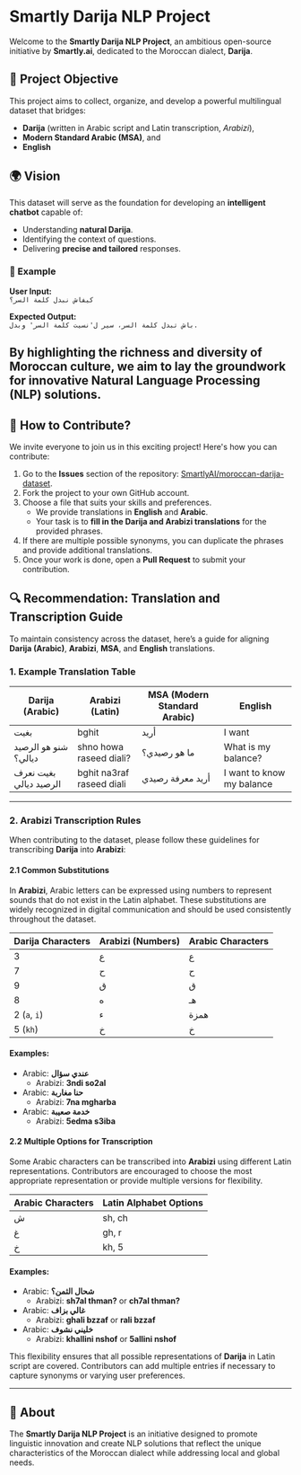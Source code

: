 # Smartly Darija NLP Project

Welcome to the **Smartly Darija NLP Project**, an ambitious open-source initiative by **Smartly.ai**, dedicated to the Moroccan dialect, **Darija**.

## 📌 Project Objective

This project aims to collect, organize, and develop a powerful multilingual dataset that bridges:

- **Darija** (written in Arabic script and Latin transcription, *Arabizi*),
- **Modern Standard Arabic (MSA)**, and
- **English**

## 🌍 Vision

This dataset will serve as the foundation for developing an **intelligent chatbot** capable of:

- Understanding **natural Darija**.
- Identifying the context of questions.
- Delivering **precise and tailored** responses.
### 🌟 Example
**User Input:**  
`كيفاش نبدل كلمة السر؟`

**Expected Output:**  
`باش تبدل كلمة السر، سير ل'نسيت كلمة السر' وبدل.`

By highlighting the richness and diversity of Moroccan culture, we aim to lay the groundwork for innovative **Natural Language Processing (NLP)** solutions.
---

## 🤝 How to Contribute?

We invite everyone to join us in this exciting project! Here's how you can contribute:

1. Go to the **Issues** section of the repository: [SmartlyAI/moroccan-darija-dataset](https://github.com/SmartlyAI/moroccan-darija-dataset).
2. Fork the project to your own GitHub account.
3. Choose a file that suits your skills and preferences.  
   - We provide translations in **English** and **Arabic**.  
   - Your task is to **fill in the Darija and Arabizi translations** for the provided phrases.
4. If there are multiple possible synonyms, you can duplicate the phrases and provide additional translations.
5. Once your work is done, open a **Pull Request** to submit your contribution.
## 🔍 Recommendation: Translation and Transcription Guide

To maintain consistency across the dataset, here’s a guide for aligning **Darija (Arabic)**, **Arabizi**, **MSA**, and **English** translations.

### 1. Example Translation Table

| **Darija (Arabic)**      | **Arabizi (Latin)**  | **MSA (Modern Standard Arabic)** | **English**   |
|---------------------------|----------------------|-----------------------------------|---------------|
| بغيت                      | bghit               | أريد                              | I want        |
| شنو هو الرصيد ديالي؟       | shno howa raseed diali? | ما هو رصيدي؟                    | What is my balance? |
| بغيت نعرف الرصيد ديالي     | bghit na3raf raseed diali | أريد معرفة رصيدي                 | I want to know my balance |

---

### 2. Arabizi Transcription Rules

When contributing to the dataset, please follow these guidelines for transcribing **Darija** into **Arabizi**:

#### 2.1 Common Substitutions

In **Arabizi**, Arabic letters can be expressed using numbers to represent sounds that do not exist in the Latin alphabet. These substitutions are widely recognized in digital communication and should be used consistently throughout the dataset.

| **Darija Characters** | **Arabizi (Numbers)** | **Arabic Characters** |  
|------------------------|-----------------------|------------------------|
| 3                      | ع                    | ع                      |
| 7                      | ح                    | ح                      |
| 9                      | ق                    | ق                      |
| 8                      | ه                    | هـ                     |
| 2 (`a`, `i`)           | ء                    | همزة                  |
| 5 (`kh`)               | خ                    | خ                      |

#### Examples:
- Arabic: **عندي سؤال**  
  - Arabizi: **3ndi so2al**
- Arabic: **حنا مغاربة**  
  - Arabizi: **7na mgharba**
- Arabic: **خدمة صعيبة**  
  - Arabizi: **5edma s3iba**


#### 2.2 Multiple Options for Transcription

Some Arabic characters can be transcribed into **Arabizi** using different Latin representations. Contributors are encouraged to choose the most appropriate representation or provide multiple versions for flexibility. 

| **Arabic Characters** | **Latin Alphabet Options** |  
|------------------------|---------------------------|
| ش                       | sh, ch                   |
| غ                       | gh, r                    |
| خ                       | kh, 5                    |

#### Examples:

- Arabic: **شحال الثمن؟**
  - Arabizi: **sh7al thman?** or **ch7al thman?**
- Arabic: **غالي بزاف**
  - Arabizi: **ghali bzzaf** or **rali bzzaf**
- Arabic: **خليني نشوف**
  - Arabizi: **khallini nshof** or **5allini nshof**

This flexibility ensures that all possible representations of **Darija** in Latin script are covered. Contributors can add multiple entries if necessary to capture synonyms or varying user preferences.


---
## 🚀 About

The **Smartly Darija NLP Project** is an initiative designed to promote linguistic innovation and create NLP solutions that reflect the unique characteristics of the Moroccan dialect while addressing local and global needs.
